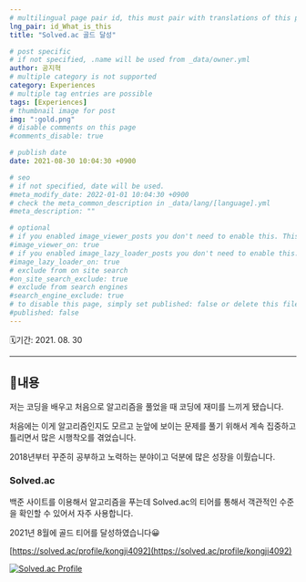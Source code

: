 ```yaml
---
# multilingual page pair id, this must pair with translations of this page. (This name must be unique)
lng_pair: id_What_is_this
title: "Solved.ac 골드 달성"

# post specific
# if not specified, .name will be used from _data/owner.yml
author: 공지혁
# multiple category is not supported
category: Experiences
# multiple tag entries are possible
tags: [Experiences]
# thumbnail image for post
img: ":gold.png"
# disable comments on this page
#comments_disable: true

# publish date
date: 2021-08-30 10:04:30 +0900

# seo
# if not specified, date will be used.
#meta_modify_date: 2022-01-01 10:04:30 +0900
# check the meta_common_description in _data/lang/[language].yml
#meta_description: ""

# optional
# if you enabled image_viewer_posts you don't need to enable this. This is only if image_viewer_posts = false
#image_viewer_on: true
# if you enabled image_lazy_loader_posts you don't need to enable this. This is only if image_lazy_loader_posts = false
#image_lazy_loader_on: true
# exclude from on site search
#on_site_search_exclude: true
# exclude from search engines
#search_engine_exclude: true
# to disable this page, simply set published: false or delete this file
#published: false
---
```


🗓️기간: 2021. 08. 30

---
## 📜내용
저는 코딩을 배우고 처음으로 알고리즘을 풀었을 때 코딩에 재미를 느끼게 됐습니다.

처음에는 이게 알고리즘인지도 모르고 눈앞에 보이는 문제를 풀기 위해서 계속 집중하고 틀리면서 많은 시행착오를 겪었습니다.

2018년부터 꾸준히 공부하고 노력하는 분야이고 덕분에 많은 성장을 이뤘습니다.

### Solved.ac
백준 사이트를 이용해서 알고리즘을 푸는데 Solved.ac의 티어를 통해서 객관적인 수준을 확인할 수 있어서 자주 사용합니다.

2021년 8월에 골드 티어를 달성하였습니다😀

[https://solved.ac/profile/kongji4092](https://solved.ac/profile/kongji4092)

[![Solved.ac Profile](http://mazassumnida.wtf/api/v2/generate_badge?boj=kongji4092)](https://solved.ac/kongji4092/)
